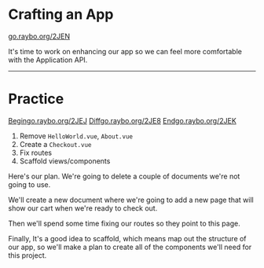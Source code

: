 <!-- .slide: data-state="layout-title" class="bg-dark"-->

# Crafting an App

<div class="slide-link"><a href="https://go.raybo.org/2JEN"><i class="fab fa-slideshare"></i> go.raybo.org/2JEN</a></div>

> > 

It's time to work on enhancing our app so we can feel more comfortable with the Application API.

---
<!-- .slide: data-state="layout-title" data-transition="zoom" class="bg-dark"-->

# Practice

<div class="btn-group mt-3" role="group" aria-label="Basic example">
  <a type="button" class="animate__animated animate__backInLeft tip btn btn-lg btn-exciting text-white" href="https://go.raybo.org/2JEJ" target="_blank">Begin<span>go.raybo.org/2JEJ</span></a>
  <a type="button" class="animate__animated animate__zoomInDown tip btn btn-lg btn-royal text-white" href="https://go.raybo.org/2JE8" target="_blank">Diff<span>go.raybo.org/2JE8</span></a>
  <a type="button" class="animate__animated animate__backInRight animate__slow tip btn btn-lg btn-primary text-white" href="https://go.raybo.org/2JEK" target="_blank">End<span>go.raybo.org/2JEK</span></a>
</div>

1. Remove `HelloWorld.vue`, `About.vue`
1. Create a `Checkout.vue`
1. Fix routes
1. Scaffold views/components

> >

Here's our plan. We're going to delete a couple of documents we're not going to use.

We'll create a new document where we're going to add a new page that will show our cart when we're ready to check out.

Then we'll spend some time fixing our routes so they point to this page.

Finally, It's a good idea to scaffold, which means map out the structure of our app, so we'll make a plan to create all of the components we'll need for this project.